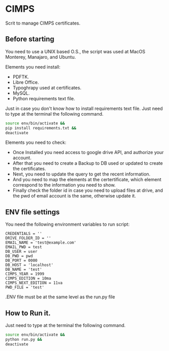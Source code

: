 # CIMPS
Scrit to manage CIMPS certificates.

## Before starting
You need to use a UNIX based O.S., the script was used at MacOS Monterey, Manajaro, and Ubuntu.

Elements you need install:

- PDFTK.
- Libre Office.
- Typoghrapy used at certificates.
- MySQL.
- Python requirements text file.

Just in case you don't know how to install requirements text file.
Just need to type at the terminal the following command.
```bash
source env/bin/activate &&
pip install requirements.txt &&
deactivate

```

Elements you need to check:

- Once Installed you need access to google drive API, and authorize your account.
- After that you need to create a Backup to DB used or updated to create the certificates.
- Next, you need to update the query to get the recent information.
- And you need to map the elements at the certertificate, which element correspond to the information you need to show.
- Finally check the folder id in case you need to upload files at drive, and the pwd of email account is the same, otherwise update it.

## ENV file settings

You need the following environment variables to run script:
```
CREDENTIALS = ''
DRIVE_FOLDER_ID = ''
EMAIL_NAME = 'test@example.com'
EMAIL_PWD = test
DB_USER = user
DB_PWD = pwd
DB_PORT = 0000
DB_HOST = 'localhost'
DB_NAME = 'test'
CIMPS_YEAR = 1999
CIMPS_EDITION = 10ma
CIMPS_NEXT_EDITION = 11va
PWD_FILE = 'test'
```
.ENV file must be at the same level as the run.py file

## How to Run it.

Just need to type at the terminal the following command.
```bash
source env/bin/activate &&
python run.py &&
deactivate

```
